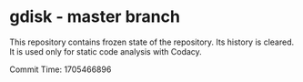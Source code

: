# gdisk - master branch

This repository contains frozen state of the repository.
Its history is cleared. It is used only for static code
analysis with Codacy.

Commit Time: 1705466896